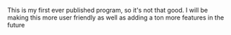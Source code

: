 This is my first ever published program, so it's not that good. I will be making this more user friendly as well as adding a ton more features in the future
